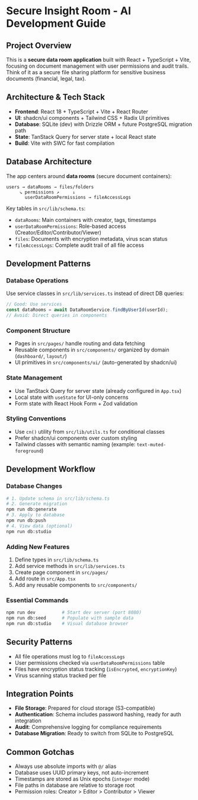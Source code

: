# Secure Insight Room - AI Development Guide

## Project Overview
This is a **secure data room application** built with React + TypeScript + Vite, focusing on document management with user permissions and audit trails. Think of it as a secure file sharing platform for sensitive business documents (financial, legal, tax).

## Architecture & Tech Stack
- **Frontend**: React 18 + TypeScript + Vite + React Router
- **UI**: shadcn/ui components + Tailwind CSS + Radix UI primitives
- **Database**: SQLite (dev) with Drizzle ORM + future PostgreSQL migration path
- **State**: TanStack Query for server state + local React state
- **Build**: Vite with SWC for fast compilation

## Database Architecture
The app centers around **data rooms** (secure document containers):
```
users → dataRooms → files/folders
     ↘ permissions ↗     ↓
       userDataRoomPermissions → fileAccessLogs
```

Key tables in `src/lib/schema.ts`:
- `dataRooms`: Main containers with creator, tags, timestamps
- `userDataRoomPermissions`: Role-based access (Creator/Editor/Contributor/Viewer)
- `files`: Documents with encryption metadata, virus scan status
- `fileAccessLogs`: Complete audit trail of all file access

## Development Patterns

### Database Operations
Use service classes in `src/lib/services.ts` instead of direct DB queries:
```typescript
// Good: Use services
const dataRooms = await DataRoomService.findByUserId(userId);
// Avoid: Direct queries in components
```

### Component Structure
- Pages in `src/pages/` handle routing and data fetching
- Reusable components in `src/components/` organized by domain (`dashboard/`, `layout/`)
- UI primitives in `src/components/ui/` (auto-generated by shadcn/ui)

### State Management
- Use TanStack Query for server state (already configured in `App.tsx`)
- Local state with `useState` for UI-only concerns
- Form state with React Hook Form + Zod validation

### Styling Conventions
- Use `cn()` utility from `src/lib/utils.ts` for conditional classes
- Prefer shadcn/ui components over custom styling
- Tailwind classes with semantic naming (example: `text-muted-foreground`)

## Development Workflow

### Database Changes
```bash
# 1. Update schema in src/lib/schema.ts
# 2. Generate migration
npm run db:generate
# 3. Apply to database
npm run db:push
# 4. View data (optional)
npm run db:studio
```

### Adding New Features
1. Define types in `src/lib/schema.ts`
2. Add service methods in `src/lib/services.ts`
3. Create page component in `src/pages/`
4. Add route in `src/App.tsx`
5. Add any reusable components to `src/components/`

### Essential Commands
```bash
npm run dev          # Start dev server (port 8080)
npm run db:seed      # Populate with sample data
npm run db:studio    # Visual database browser
```

## Security Patterns
- All file operations must log to `fileAccessLogs`
- User permissions checked via `userDataRoomPermissions` table
- Files have encryption status tracking (`isEncrypted`, `encryptionKey`)
- Virus scanning status tracked per file

## Integration Points
- **File Storage**: Prepared for cloud storage (S3-compatible)
- **Authentication**: Schema includes password hashing, ready for auth integration
- **Audit**: Comprehensive logging for compliance requirements
- **Database Migration**: Ready to switch from SQLite to PostgreSQL

## Common Gotchas
- Always use absolute imports with `@/` alias
- Database uses UUID primary keys, not auto-increment
- Timestamps are stored as Unix epochs (`integer` mode)
- File paths in database are relative to storage root
- Permission roles: Creator > Editor > Contributor > Viewer